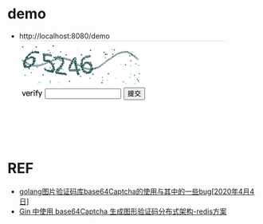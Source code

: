# demo
- http://localhost:8080/demo
![RUNOOB 图标](./img/demo.png)
# REF
- [golang图片验证码库base64Captcha的使用与其中的一些bug[2020年4月4日]](https://blog.csdn.net/Zhanyia/article/details/105311794)
- [Gin 中使用 base64Captcha 生成图形验证码分布式架构-redis方案](https://www.cnblogs.com/chengqiang521/p/15492904.html)